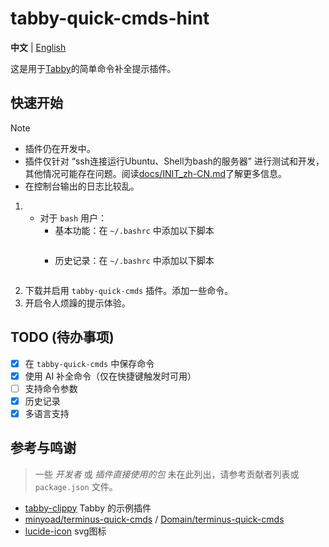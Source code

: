 # tabby-quick-cmds-hint
**中文** | [English](README.md)

这是用于[Tabby](https://github.com/Eugeny/tabby)的简单命令补全提示插件。

## 快速开始

> [!NOTE]
> 
> - 插件仍在开发中。
> - 插件仅针对 “ssh连接运行Ubuntu、Shell为bash的服务器” 进行测试和开发，其他情况可能存在问题。阅读[docs/INIT_zh-CN.md](./docs/INIT_zh-CN.md)了解更多信息。
> - 在控制台输出的日志比较乱。

1. 
   - 对于 `bash` 用户：  
      - 基本功能：在 `~/.bashrc` 中添加以下脚本
         ```bash
         
         ```
      - 历史记录：在 `~/.bashrc` 中添加以下脚本
         ```bash

         ```
2. 下载并启用 `tabby-quick-cmds` 插件。添加一些命令。
3. 开启令人烦躁的提示体验。

## TODO (待办事项)

- [x] 在 `tabby-quick-cmds` 中保存命令
- [x] 使用 AI 补全命令（仅在快捷键触发时可用）
- [ ] 支持命令参数
- [x] 历史记录
- [x] 多语言支持

## 参考与鸣谢

> 一些 *开发者* 或 *插件直接使用的包* 未在此列出，请参考贡献者列表或 `package.json` 文件。

- [tabby-clippy](https://github.com/Eugeny/tabby-clippy) Tabby 的示例插件
- [minyoad/terminus-quick-cmds](https://github.com/minyoad/terminus-quick-cmds) / [Domain/terminus-quick-cmds](https://github.com/Domain/terminus-quick-cmds)
- [lucide-icon](https://lucide.dev/) svg图标